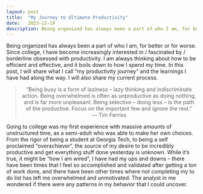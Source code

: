 ```yaml
---
layout: post
title:  "My Journey to Ultimate Productivity"
date:   2023-12-19
description: Being organized has always been a part of who I am, for better or for worse. Since college, I have become increasingly interested in / fascinated by / borderline obsessed with productivity. I am always thinking about how to be efficient and effective, and it boils down to how I spend my time. In this post, I will share what I call “my productivity journey“ and the learnings I have had along the way. I will also share my current process.
---
```


<p style="font-size:75%"></p>

Being organized has always been a part of who I am, for better or for worse. Since college, I have become increasingly interested in / fascinated by / borderline obsessed with productivity. I am always thinking about how to be efficient and effective, and it boils down to how I spend my time. In this post, I will share what I call “my productivity journey“ and the learnings I have had along the way. I will also share my current process.

<blockquote style="text-align:center;">“Being busy is a form of laziness – lazy thinking and indiscriminate action. Being overwhelmed is often as unproductive as doing nothing, and is far more unpleasant. Being selective – doing less – is the path of the productive. Focus on the important few and ignore the rest.”
— Tim Ferriss</blockquote>

Going to college was my first experience with massive amounts of unstructured time, as a semi-adult who was able to make her own choices. From the rigor of being a student at Georgia Tech, to being a self proclaimed “overachiever“, the source of my desire to be incredibly productive and get everything stuff done yesterday is unknown. While it’s true, it might be “how I am wired”, I have had my ups and downs - there have been times that I feel so accomplished and validated after getting a ton of work done, and there have been other times where not completing my to do list has left me overwhelmed and unmotivated. The analyst in me wondered if there were any patterns in my behavior that I could uncover. 
